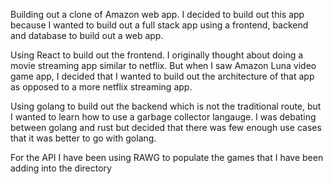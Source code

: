 Building out a clone of Amazon web app. I decided to build out this app because I wanted to build out a full stack app using a frontend, backend and database to build out a web app.

Using React to build out the frontend. I originally thought about doing a movie streaming app similar to netflix. But when I saw Amazon Luna video game app, I decided that I wanted to build out the architecture of that app as opposed to a more netflix streaming app. 

Using golang to build out the backend which is not the traditional route, but I wanted to learn how to use a garbage collector langauge. 
I was debating between golang and rust but decided that there was few enough use cases that it was better to go with golang. 

For the API I have been using RAWG to populate the games that I have been adding into the directory